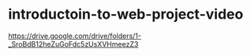 # introductoin-to-web-project-video

https://drive.google.com/drive/folders/1-_SroBdB12heZuGoFdc5zUsXVHmeezZ3
